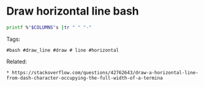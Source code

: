 # Draw horizontal line bash

```bash
printf %"$COLUMNS"s |tr " " "-"
```

Tags:
```
#bash #draw_line #draw # line #horizontal
```

Related:
```
* https://stackoverflow.com/questions/42762643/draw-a-horizontal-line-from-dash-character-occupying-the-full-width-of-a-termina
```
